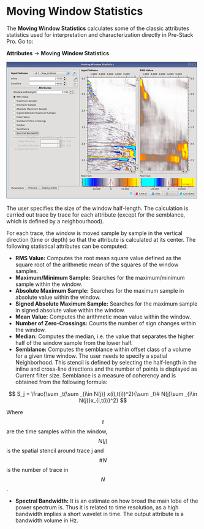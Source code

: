 # Moving Window Statistics

The **Moving Window Statistics** calculates some of the classic attributes statistics used for interpretation and characterization directly in Pre-Stack Pro. Go to:

**Attributes** → **Moving Window Statistics**

![](../../.gitbook/assets/015_attributes.png)

The user specifies the size of the window half-length. The calculation is carried out trace by trace for each attribute \(except for the semblance, which is defined by a neighbourhood\).

For each trace, the window is moved sample by sample in the vertical direction \(time or depth\) so that the attribute is calculated at its center. The following statistical attributes can be computed:

* **RMS Value:** Computes the root mean square value defined as the square root of the arithmetic mean of the squares of the window samples.
* **Maximum/Minimum Sample:** Searches for the maximum/minimum sample within the window.
* **Absolute Maximum Sample:** Searches for the maximum sample in absolute value within the window.
* **Signed Absolute Maximum Sample:** Searches for the maximum sample in signed absolute value within the window.
* **Mean Value:** Computes the arithmetic mean value within the window.
* **Number of Zero-Crossings:** Counts the number of sign changes within the window.
* **Median:** Computes the median, i.e. the value that separates the higher half of the window sample from the lower half.
* **Semblance:** Computes the semblance within offset class of a volume for a given time window. The user needs to specify a spatial Neighborhood. This stencil is defined by selecting the half-length in the inline and cross-line directions and the number of points is displayed as Current filter size. Semblance is a measure of coherency and is obtained from the following formula:

$$
S_j = \frac{\sum  _t(\sum  _{i\in N(j)} x(i),t(i))^2}{\sum _t\# N(j)\sum _{i\in N(j)}x_{i,t(i)}^2}
$$

Where $$t$$ are the time samples within the window, $$N(j)$$ is the spatial stencil around trace j and $$\#N$$ is the number of trace in $$N$$.

* **Spectral Bandwidth:** It is an estimate on how broad the main lobe of the power spectrum is. Thus it is related to time resolution, as a high bandwidth implies a short wavelet in time. The output attribute is a bandwidth volume in Hz.

